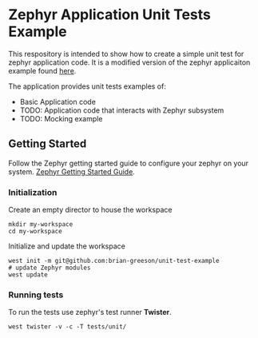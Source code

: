 # Zephyr Application Unit Tests Example
This respository is intended to show how to create a simple unit test for zephyr application code. It is a modified version of the zephyr applicaiton example found [here](https://github.com/zephyrproject-rtos/example-application).

The application provides unit tests examples of:
- Basic Application code
- TODO: Application code that interacts with Zephyr subsystem
- TODO: Mocking example

## Getting Started
Follow the Zephyr getting started guide to configure your zephyr on your system.
[Zephyr Getting Started Guide](https://docs.zephyrproject.org/latest/getting_started/index.html).

### Initialization
Create an empty director to house the workspace
```shell
mkdir my-workspace
cd my-workspace
```
Initialize and update the workspace
```shell
west init -m git@github.com:brian-greeson/unit-test-example
# update Zephyr modules
west update
```

### Running tests
To run the tests use zephyr's test runner **Twister**.
```shell
west twister -v -c -T tests/unit/
```

